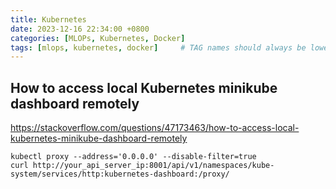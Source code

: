 ```yaml
---
title: Kubernetes
date: 2023-12-16 22:34:00 +0800
categories: [MLOPs, Kubernetes, Docker]
tags: [mlops, kubernetes, docker]     # TAG names should always be lowercase
---
```


## How to access local Kubernetes minikube dashboard remotely
https://stackoverflow.com/questions/47173463/how-to-access-local-kubernetes-minikube-dashboard-remotely

```
kubectl proxy --address='0.0.0.0' --disable-filter=true
curl http://your_api_server_ip:8001/api/v1/namespaces/kube-system/services/http:kubernetes-dashboard:/proxy/

```

